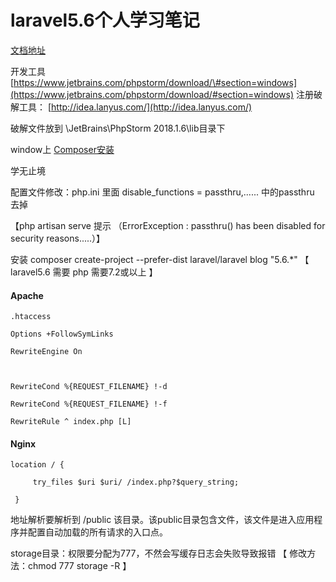 # laravel5.6个人学习笔记

[文档地址](https://laravel.isoso.vip/)

开发工具 [https://www.jetbrains.com/phpstorm/download/\#section=windows](https://www.jetbrains.com/phpstorm/download/#section=windows) 注册破解工具： [http://idea.lanyus.com/](http://idea.lanyus.com/)

破解文件放到 \JetBrains\PhpStorm 2018.1.6\lib目录下



window上 [Composer安装](https://getcomposer.org/Composer-Setup.exe)





学无止境

配置文件修改：php.ini 里面 disable\_functions = passthru,...... 中的passthru 去掉

【php artisan serve 提示 （ErrorException  : passthru\(\) has been disabled for security reasons.....）】

安装 composer create-project --prefer-dist laravel/laravel blog "5.6.\*" 【  laravel5.6 需要 php 需要7.2或以上 】

#### Apache

```
.htaccess

Options +FollowSymLinks

RewriteEngine On



RewriteCond %{REQUEST_FILENAME} !-d

RewriteCond %{REQUEST_FILENAME} !-f

RewriteRule ^ index.php [L]
```

#### Nginx

```
location / {

     try_files $uri $uri/ /index.php?$query_string;

 }
```

地址解析要解析到 /public 该目录。该public目录包含文件，该文件是进入应用程序并配置自动加载的所有请求的入口点。

storage目录：权限要分配为777，不然会写缓存日志会失败导致报错 【 修改方法：chmod 777 storage -R 】

